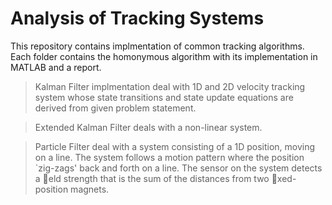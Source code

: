 # Analysis of Tracking Systems

This repository contains implmentation of common tracking algorithms.
Each folder contains the homonymous algorithm with its implementation in MATLAB and a report. 

> Kalman Filter implmentation deal with 1D and 2D velocity tracking system whose state transitions and state update equations are derived from given problem statement.

> Extended Kalman Filter deals with a non-linear system.

> Particle Filter deal with a system consisting of a 1D position, moving on a line. The system follows a motion pattern where the position `zig-zags' back and forth on a line. The sensor on the system detects a eld strength that is
the sum of the distances from two xed-position magnets.
